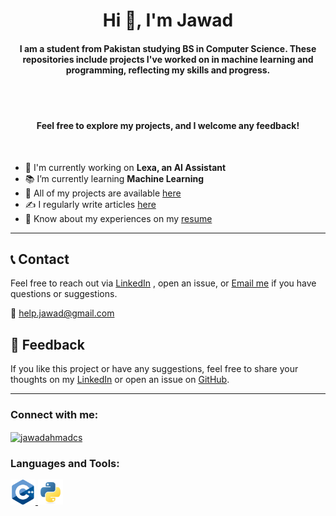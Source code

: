 <h1 align="center">Hi 👋, I'm Jawad</h1>

<h4 align="center">I am a student from Pakistan studying BS in Computer Science. These repositories include projects I've worked on in machine learning and programming, reflecting my skills and progress.</h4>

<br></br>
<h4 align="center">Feel free to explore my projects, and I welcome any feedback!</h4>

<!-- currently disabled
<p align="left"> <img src="https://komarev.com/ghpvc/?username=jawadahmadcs&label=Profile%20views&color=0e75b6&style=flat" alt="jawadahmadcs" /> </p>
<p align="left"> <a href="https://github.com/ryo-ma/github-profile-trophy"><img src="https://github-profile-trophy.vercel.app/?username=jawadahmadcs" alt="jawadahmadcs" /></a> </p>
-->

<br>

- 🌱 I'm currently working on **Lexa, an AI Assistant**  
- 📚 I’m currently learning **Machine Learning**  
- 📂 All of my projects are available [here](https://github.com/JawadAhmadCS?tab=repositories)  
- ✍️ I regularly write articles [here](https://jawadahmadcs.blogspot.com)  
- 📝 Know about my experiences on my [resume](https://github.com/JawadAhmadCS/JawadAhmadCS/blob/main/README.md)

---

## 📞 Contact
Feel free to reach out via [LinkedIn](https://www.linkedin.com/in/jawadahmadcs/) , open an issue, or [Email me](mailto:help.jawad@gmail.com) if you have questions or suggestions.

📧 help.jawad@gmail.com

## 🌟 Feedback
If you like this project or have any suggestions, feel free to share your thoughts on my [LinkedIn](https://www.linkedin.com/in/jawadahmadcs/) or open an issue on [GitHub](https://github.com/JawadAhmadCS).

---

<h3 align="left">Connect with me:</h3>
<p align="left">
  <a href="https://linkedin.com/in/jawadahmadcs" target="blank">
    <img align="center" src="https://raw.githubusercontent.com/rahuldkjain/github-profile-readme-generator/master/src/images/icons/Social/linked-in-alt.svg" alt="jawadahmadcs" height="30" width="40" />
  </a>
</p>

<h3 align="left">Languages and Tools:</h3>
<p align="left">
  <a href="https://www.w3schools.com/cpp/" target="_blank" rel="noreferrer">
    <img src="https://raw.githubusercontent.com/devicons/devicon/master/icons/cplusplus/cplusplus-original.svg" alt="cplusplus" width="40" height="40"/>
  </a>
  <a href="https://www.python.org" target="_blank" rel="noreferrer">
    <img src="https://raw.githubusercontent.com/devicons/devicon/master/icons/python/python-original.svg" alt="python" width="40" height="40"/>
  </a>
</p>

<!-- currently disabled
<p>&nbsp;<img align="center" src="https://github-readme-stats.vercel.app/api?username=jawadahmadcs&show_icons=true&locale=en" alt="jawadahmadcs" /></p>
-->
